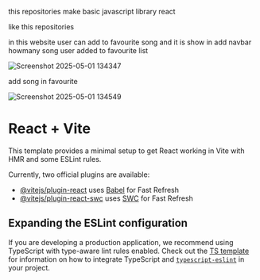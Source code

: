 this repositories make basic javascript library react

like this repositories

in this website user can add to favourite song and it is show in add navbar howmany song user added to favourite list

![Screenshot 2025-05-01 134347](https://github.com/user-attachments/assets/c6a4fb99-e07b-4570-b2a8-799eeb665f7d)


add song in favourite


![Screenshot 2025-05-01 134549](https://github.com/user-attachments/assets/44e24ade-96b7-4cb9-accf-f773a424a0be)



# React + Vite

This template provides a minimal setup to get React working in Vite with HMR and some ESLint rules.

Currently, two official plugins are available:

- [@vitejs/plugin-react](https://github.com/vitejs/vite-plugin-react/blob/main/packages/plugin-react) uses [Babel](https://babeljs.io/) for Fast Refresh
- [@vitejs/plugin-react-swc](https://github.com/vitejs/vite-plugin-react/blob/main/packages/plugin-react-swc) uses [SWC](https://swc.rs/) for Fast Refresh

## Expanding the ESLint configuration

If you are developing a production application, we recommend using TypeScript with type-aware lint rules enabled. Check out the [TS template](https://github.com/vitejs/vite/tree/main/packages/create-vite/template-react-ts) for information on how to integrate TypeScript and [`typescript-eslint`](https://typescript-eslint.io) in your project.
